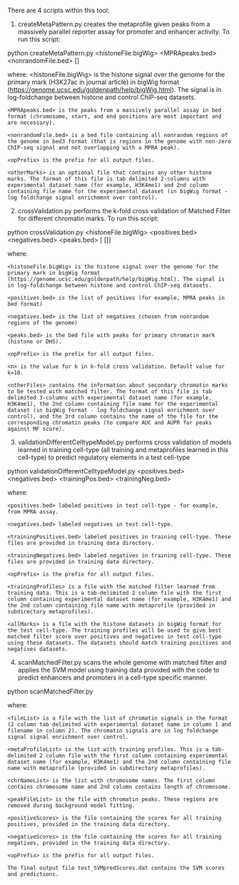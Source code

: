 

There are 4 scripts within this tool:

1) createMetaPattern.py creates the metaprofile given peaks from a massively parallel reporter assay for promoter and enhancer activity. To run this script:

python createMetaPattern.py <histoneFile.bigWig> <MPRApeaks.bed> <nonrandomFile.bed> <opPrefix> [<otherMarks>]

where:
	<histoneFile.bigWig> is the histone signal over the genome for the primary mark (H3K27ac in journal article) in bigWig format (https://genome.ucsc.edu/goldenpath/help/bigWig.html). The signal is in log-foldchange between histone and control ChIP-seq datasets.

	<MPRApeaks.bed> is the peaks from a massively parallel assay in bed format (chromosome, start, and end positions are most important and are necessary).

	<nonrandomFile.bed> is a bed file containing all nonrandom regions of the genome in bed3 format (that is regions in the genome with non-zero ChIP-seq signal and not overlapping with a MPRA peak).

	<opPrefix> is the prefix for all output files.

	<otherMarks> is an optional file that contains any other histone marks. The format of this file is tab delimited 2-columns with experimental dataset name (for example, H3K4me1) and 2nd column containing file name for the experimental dataset (in bigWig format - log foldchange signal enrichment over control).


2) crossValidation.py performs the k-fold cross validation of Matched Filter for different chromatin marks. To run this script:

python crossValidation.py <histoneFile.bigWig> <positives.bed> <negatives.bed> <peaks.bed> <opPrefix> [<n> [<otherFiles>]]

where:

	<histoneFile.bigWig> is the histone signal over the genome for the primary mark in bigWig format (https://genome.ucsc.edu/goldenpath/help/bigWig.html). The signal is in log-foldchange between histone and control ChIP-seq datasets.

	<positives.bed> is the list of positives (for example, MPRA peaks in bed format)

	<negatives.bed> is the list of negatives (chosen from nonrandom regions of the genome)

	<peaks.bed> is the bed file with peaks for primary chromatin mark (histone or DHS).

	<opPrefix> is the prefix for all output files.

	<n> is the value for k in k-fold cross validation. Default value for k=10.

	<otherFiles> contains the information about secondary chromatin marks to be tested with matched filter. The format of this file is tab delimited 3-columns with experimental dataset name (for example, H3K4me1), the 2nd column containing file name for the experimental dataset (in bigWig format - log foldchange signal enrichment over control), and the 3rd column contains the name of the file for the corresponding chromatin peaks (to compare AUC and AUPR for peaks against MF score).

3) validationDifferentCelltypeModel.py performs cross validation of models learned in training cell-type (all training and metaprofiles learned in this cell-type) to predict regulatory elements in a test cell-type

python validationDifferentCelltypeModel.py <positives.bed> <negatives.bed> <trainingPos.bed> <trainingNeg.bed> <opPrefix> <trainingProfiles> <allMarks>

where:

	<positives.bed> labeled positives in test cell-type - for example, from MPRA assay.

	<negatives.bed> labeled negatives in test cell-type.

	<trainingPositives.bed> labeled positives in training cell-type. These files are provided in training data directory.

	<trainingNegatives.bed> labeled negatives in training cell-type. These files are provided in training data directory.

	<opPrefix> is the prefix for all output files.

	<trainingProfiles> is a file with the matched filter learned from training data. This is a tab-delimited 2 column file with the first column containing experimental dataset name (for example, H3K4me1) and the 2nd column containing file name with metaprofile (provided in subdirectory metaprofiles).

	<allMarks> is a file with the histone datasets in bigWig format for the test cell-type. The training profiles will be used to give best matched filter score over positives and negatives in test cell-type using these datasets. The datasets should match training positives and negatives datasets. 

4) scanMatchedFilter.py scans the whole genome with matched filter and applies the SVM model using training data provided with the code to predict enhancers and promoters in a cell-type specific manner.

python scanMatchedFilter.py <fileList> <metaProfileList> <chrNameList> <peakFileList> <opPrefix>

where:

	<fileList> is a file with the list of chromatin signals in the format (2 column tab delimited with experimental dataset name in column 1 and filename in column 2). The chromatin signals are in log foldchange signal signal enrichment over control.

	<metaProfileList> is the list with training profiles. This is a tab-delimited 2 column file with the first column containing experimental dataset name (for example, H3K4me1) and the 2nd column containing file name with metaprofile (provided in subdirectory metaprofiles).

	<chrNameList> is the list with chromosome names. The first column contains chromosome name and 2nd column contains length of chromosome.
	
	<peakFileList> is the file with chromatin peaks. These regions are removed during background model fitting.
	
	<positiveScores> is the file containing the scores for all training positives, provided in the training data directory.
	
	<negativeScores> is the file containing the scores for all training negatives, provided in the training data directory.

	<opPrefix> is the prefix for all output files.

	The final output file test_SVMpredScores.dat contains the SVM scores and predictions.
	
